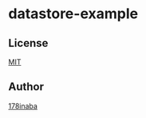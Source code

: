 # datastore-example

## License

[MIT](LICENSE)

## Author

[178inaba](https://github.com/178inaba)
